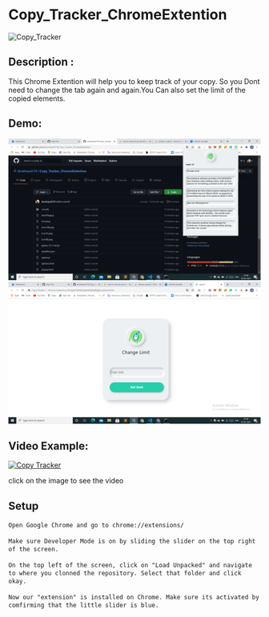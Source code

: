 # Copy_Tracker_ChromeExtention
![Copy_Tracker](https://socialify.git.ci/dsnehasish74/Copy_Tracker_ChromeExtention/image?font=Source%20Code%20Pro&forks=1&language=1&owner=1&pattern=Brick%20Wall&stargazers=1&theme=Dark)

## Description :
  
  This Chrome Extention will help you to keep track of your copy. So you Dont need to change the tab again and again.You Can also set the limit of the copied elements.
  
  ## Demo:
  
  ![Popup](https://github.com/dsnehasish74/Copy_Tracker_ChromeExtention/blob/main/Screenshot%20(527).png)
  ![options](https://github.com/dsnehasish74/Copy_Tracker_ChromeExtention/blob/main/Screenshot%20(528).png)
  
  ## Video Example:
  [![Copy Tracker](https://img.youtube.com/vi/7CYxoZMpFys/0.jpg)](https://youtu.be/7CYxoZMpFys)
  
  click on the image to see the video
  
  ## Setup
  
  ```
 Open Google Chrome and go to chrome://extensions/

Make sure Developer Mode is on by sliding the slider on the top right of the screen.

On the top left of the screen, click on "Load Unpacked" and navigate to where you clonned the repository. Select that folder and click okay.

Now our "extension" is installed on Chrome. Make sure its activated by comfirming that the little slider is blue.

  ```
